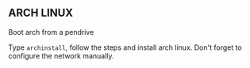 ## ARCH LINUX

Boot arch from a pendrive

Type `archinstall`, follow the steps and install arch linux.
Don't forget to configure the network manually.